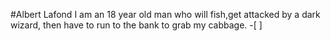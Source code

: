 #Albert Lafond
I am an 18 year old man who will fish,get attacked by a dark wizard, then have to run to the bank to grab my cabbage.
-[ ]
